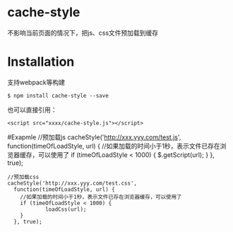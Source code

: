 # cache-style
不影响当前页面的情况下，把js、css文件预加载到缓存

# Installation
支持webpack等构建

	$ npm install cache-style --save
	
也可以直接引用：

	<script src="xxxx/cache-style.js"></script>

#Exapmle
	//预加载js
	cacheStyle('http://xxx.yyy.com/test.js', 
	  function(timeOfLoadStyle, url) {
		//如果加载的时间小于1秒，表示文件已存在浏览器缓存，可以使用了
	    if (timeOfLoadStyle < 1000) {
	    		$.getScript(url);
	    }
	  }, true);

	//预加载css
	cacheStyle('http://xxx.yyy.com/test.css', 
	  function(timeOfLoadStyle, url) {
		//如果加载的时间小于1秒，表示文件已存在浏览器缓存，可以使用了
	    if (timeOfLoadStyle < 1000) {
	    		loadCss(url);
	    }
	  }, true);
